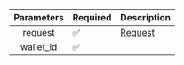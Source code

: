| Parameters | Required           | Description           |
|:----------:|--------------------|-----------------------|
|  request   | :white_check_mark: | [Request](Request.md) |
| wallet_id  | :white_check_mark: |                       |